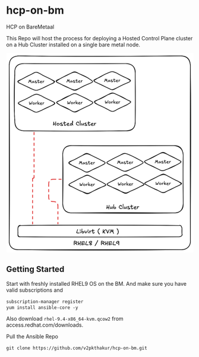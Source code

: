 # hcp-on-bm
HCP on BareMetaal

This Repo will host the process for deploying a Hosted Control Plane cluster on a Hub Cluster installed on a single bare metal node. 

![High-Level-Arch](images/hcp-on-bm.png)


## Getting Started

Start with freshly installed RHEL9 OS on the BM. And make sure you have valid subscriptions and 

```
subscription-manager register
yum install ansible-core -y 
```

Also download `rhel-9.4-x86_64-kvm.qcow2` from access.redhat.com/downloads. 

Pull the Ansible Repo

```
git clone https://github.com/v2pkthakur/hcp-on-bm.git

```

